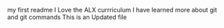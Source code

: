 my first readme
I Love the ALX currriculum 
I have learned more about git and git commands 
This is an Updated file
